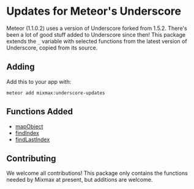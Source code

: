 # Updates for Meteor's Underscore

Meteor (1.1.0.2) uses a version of Underscore forked from 1.5.2. There's been a
lot of good stuff added to Underscore since then! This package extends the `_` variable with selected
functions from the latest version of Underscore, copied from its source.

## Adding

Add this to your app with:

```
meteor add mixmax:underscore-updates
```

## Functions Added

* [mapObject](http://underscorejs.org/#mapObject)
* [findIndex](http://underscorejs.org/#findIndex)
* [findLastIndex](http://underscorejs.org/#findLastIndex)

## Contributing

We welcome all contributions! This package only contains the functions needed by Mixmax at present,
but additions are welcome.
